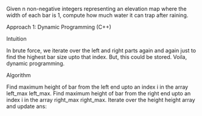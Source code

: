 Given n non-negative integers representing an elevation map where the width of each bar is 1, compute how much water it can trap after raining.

Approach 1: Dynamic Programming (C++)

Intuition

In brute force, we iterate over the left and right parts again and again just to find the highest bar size upto that index. But, this could be stored. Voila, dynamic programming.

Algorithm

Find maximum height of bar from the left end upto an index i in the array 
left_max
left_max.
Find maximum height of bar from the right end upto an index i in the array 
right_max
right_max.
Iterate over the 
height
height array and update ans: